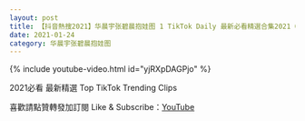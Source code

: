 ```yaml
---
layout: post
title: 【抖音熱搜2021】华晨宇张碧晨抱娃图 1 TikTok Daily 最新必看精選合集2021 01 24
date: 2021-01-24
category: 华晨宇张碧晨抱娃图
---
```


{% include youtube-video.html id="yjRXpDAGPjo" %}

2021必看 最新精選 Top TikTok Trending Clips

喜歡請點贊轉發加訂閱 Like & Subscribe：[YouTube](https://www.youtube.com/channel/UCAoR7VcanIPd04uEq_GIylA/videos)

